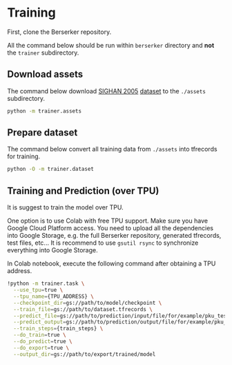 # Training

First, clone the Berserker repository.

All the command below should be run within `berserker` directory and **not** the `trainer` subdirectory.

## Download assets
The command below download [SIGHAN 2005](http://sighan.cs.uchicago.edu/bakeoff2005/) [dataset](http://sighan.cs.uchicago.edu/bakeoff2005/data/icwb2-data.zip) to the `./assets` subdirectory.

```sh
python -m trainer.assets
```

## Prepare dataset
The command below convert all training data from `./assets` into tfrecords for training.
```sh
python -O -m trainer.dataset
```

## Training and Prediction (over TPU)
It is suggest to train the model over TPU.

One option is to use Colab with free TPU support. Make sure you have Google Cloud Platform access. You need to upload all the dependencies into Google Storage, e.g. the full Berserker repository, generated tfrecords, test files, etc... It is recommend to use `gsutil rsync` to synchronize everything into Google Storage.

In Colab notebook, execute the following command after obtaining a TPU address.

```sh
!python -m trainer.task \
  --use_tpu=true \
  --tpu_name={TPU_ADDRESS} \
  --checkpoint_dir=gs://path/to/model/checkpoint \
  --train_file=gs://path/to/dataset.tfrecords \
  --predict_file=gs://path/to/prediction/input/file/for/example/pku_testing.utf8 \
  --predict_output=gs://path/to/prediction/output/file/for/example/pku_pred.utf8 \
  --train_steps={train_steps} \
  --do_train=true \
  --do_predict=true \
  --do_export=true \
  --output_dir=gs://path/to/export/trained/model
```  
